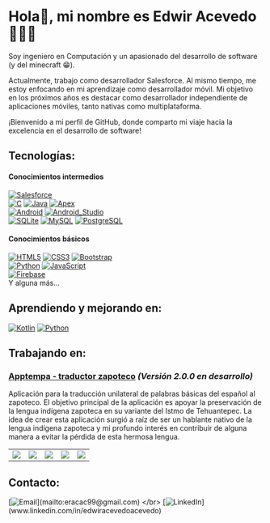 # Hola👋, mi nombre es Edwir Acevedo  👨🏻‍💻

Soy ingeniero en Computación y un apasionado del desarrollo de software (y del minecraft 😁).

Actualmente, trabajo como desarrollador Salesforce. Al mismo tiempo, me estoy enfocando en mi aprendizaje como desarrollador móvil. Mi objetivo en los próximos años es destacar como desarrollador independiente de aplicaciones móviles, tanto nativas como multiplataforma.

¡Bienvenido a mi perfil de GitHub, donde comparto mi viaje hacia la excelencia en el desarrollo de software!

## Tecnologías:
#### Conocimientos intermedios
[![Salesforce](https://img.shields.io/badge/Salesforce-009EDB?style=for-the-badge&logo=salesforce&logoColor=white&labelColor=101010)]()
</br>
[![C](https://img.shields.io/badge/C-659AD2?style=for-the-badge&logo=c&logoColor=white&labelColor=101010)]()
[![Java](https://img.shields.io/badge/Java-E84135?style=for-the-badge&logo=java&logoColor=white&labelColor=101010)]()
[![Apex](https://img.shields.io/badge/Apex-009EDB?style=for-the-badge&logo=apex&logoColor=white&labelColor=101010)]()
</br>
[![Android](https://img.shields.io/badge/Android-3DDC84?style=for-the-badge&logo=android&logoColor=white&labelColor=101010)]()
[![Android_Studio](https://img.shields.io/badge/Android_Studio-3DDC84?style=for-the-badge&logo=android-studio&logoColor=white&labelColor=101010)]()
</br>
[![SQLite](https://img.shields.io/badge/SQLite-003B57?style=for-the-badge&logo=sqlite&logoColor=white&labelColor=101010)]()
[![MySQL](https://img.shields.io/badge/MySQL-4479A1?style=for-the-badge&logo=mysql&logoColor=white&labelColor=101010)]()
[![PostgreSQL](https://img.shields.io/badge/PostgreSQL-336791?style=for-the-badge&logo=postgresql&logoColor=white&labelColor=101010)]()

#### Conocimientos básicos
[![HTML5](https://img.shields.io/badge/HTML5-E34F26?style=for-the-badge&logo=html5&logoColor=white&labelColor=101010)]()
[![CSS3](https://img.shields.io/badge/CSS3-1572B6?style=for-the-badge&logo=css3&logoColor=white&labelColor=101010)]()
[![Bootstrap](https://img.shields.io/badge/Bootstrap-7952B3?style=for-the-badge&logo=bootstrap&logoColor=white&labelColor=101010)]()
</br>
[![Python](https://img.shields.io/badge/Python-yellow?style=for-the-badge&logo=python&logoColor=white&labelColor=101010)]()
[![JavaScript](https://img.shields.io/badge/JavaScript-F7DF1E?style=for-the-badge&logo=javascript&logoColor=white&labelColor=101010)]()
</br>
[![Firebase](https://img.shields.io/badge/Firebase-FFCA28?style=for-the-badge&logo=firebase&logoColor=white&labelColor=101010)]()
</br>
Y alguna más...

## Aprendiendo y mejorando en:
[![Kotlin](https://img.shields.io/badge/Kotlin-0095D5?style=for-the-badge&logo=kotlin&logoColor=white&labelColor=101010)]()
[![Python](https://img.shields.io/badge/Python-yellow?style=for-the-badge&logo=python&logoColor=white&labelColor=101010)]()

## Trabajando en:
### [Apptempa - traductor zapoteco](https://play.google.com/store/apps/details?id=com.apptempa.traductor) _(Versión 2.0.0 en desarrollo)_
Aplicación para la traducción unilateral de palabras básicas del español al zapoteco. El objetivo principal de la aplicación es apoyar la preservación de la lengua indígena zapoteca en su variante del Istmo de Tehuantepec. La idea de crear esta aplicación surgió a raíz de ser un hablante nativo de la lengua indígena zapoteca y mi profundo interés en contribuir de alguna manera a evitar la pérdida de esta hermosa lengua.

<table style="width:100%">
<tr>
<td>
<a href="https://play.google.com/store/apps/details?id=com.apptempa.traductor" target="_blank" rel="noopener noreferrer">
<img src="https://play-lh.googleusercontent.com/GmfdcZ-_ldJCPWTnFkptyFJrigC7vszkaVjRgbbK1OOmTaKZEyraQUzJjIUCzgRgFYML=w2560-h1440-rw">
</a>
</td>
<td>
<a href="https://play.google.com/store/apps/details?id=com.apptempa.traductor" target="_blank" rel="noopener noreferrer">
<img src="https://play-lh.googleusercontent.com/k4GXBw15Cp0yE9u75YjHf0ephIZICphr0upuvxsrVL8aU-w8XVYl8dTmRiI_Z5PUq4g=w2560-h1440-rw">
</a>
</td>
<td>
<a href="https://play.google.com/store/apps/details?id=com.apptempa.traductor" target="_blank" rel="noopener noreferrer">
<img src="https://play-lh.googleusercontent.com/6DnDA8W0wdlhRxJPotrxNQyiEYLW29jvuSao4z0FOTWUfD_RyjvV8TOkrMRsW_Z1tQ=w2560-h1440-rw">
</a>
</td>
<td>
<a href="https://play.google.com/store/apps/details?id=com.apptempa.traductor" target="_blank" rel="noopener noreferrer">
<img src="https://play-lh.googleusercontent.com/wMC7H1sHf98oy6OU0JIUE7HhHp3uQEdDwSxG74tdnY-zZjyorVdY5DT7UnjioC0ufkk=w2560-h1440-rw">
</a>
</td>
<td>
<a href="https://play.google.com/store/apps/details?id=com.apptempa.traductor" target="_blank" rel="noopener noreferrer">
<img src="https://play-lh.googleusercontent.com/p3tfGx2rZBEz5wATedm-nPiKh7HtzbBqInASfv8cF3cY4v3q73llK4OZa0O_EKbeHe8=w2560-h1440-rw">
</a>
</td>
</tr>
</table>

## Contacto:
[![Email](https://img.shields.io/badge/eracac99@gmail.com-email_personal_(respuesta_lenta)-D14836?style=for-the-badge&logo=gmail&logoColor=white&labelColor=101010)](mailto:eracac99@gmail.com)
</br>
[![LinkedIn](https://img.shields.io/badge/LinkedIn-Edwir_Acevedo_Acevedo_(respuesta_rápida)-0077B5?style=for-the-badge&logo=linkedin&logoColor=white&labelColor=101010)](www.linkedin.com/in/edwiracevedoacevedo)

